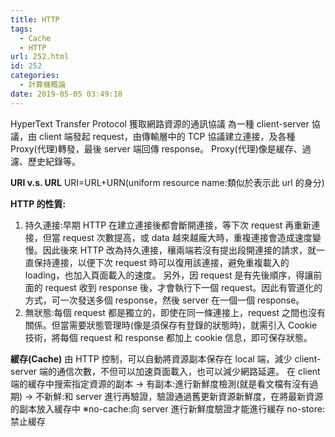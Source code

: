 ```yaml
---
title: HTTP
tags:
  - Cache
  - HTTP
url: 252.html
id: 252
categories:
  - 計算機概論
date: 2019-05-05 03:49:18
---
```


HyperText Transfer Protocol 獲取網路資源的通訊協議 為一種 client-server 協議，由 client 端發起 request，由傳輸層中的 TCP 協議建立連接，及各種 Proxy(代理)轉發，最後 server 端回傳 response。 Proxy(代理)像是緩存、過濾、歷史紀錄等。

**URI v.s. URL** URI=URL+URN(uniform resource name:類似於表示此 url 的身分)

**HTTP 的性質:**

1.  持久連接:早期 HTTP 在建立連接後都會斷開連接，等下次 request 再重新連接，但當 request 次數提高，或 data 越來越龐大時，重複連接會造成速度變慢。因此後來 HTTP 改為持久連接，穰兩端若沒有提出段開連接的請求，就一直保持連接，以便下次 request 時可以復用該連接，避免重複載入的 loading，也加入頁面載入的速度。 另外，因 request 是有先後順序，得讓前面的 request 收到 response 後，才會執行下一個 request。因此有管道化的方式，可一次發送多個 response，然後 server 在一個一個 response。
2.  無狀態:每個 request 都是獨立的，即使在同一條連接上，request 之間也沒有關係。但當需要狀態管理時(像是須保存有登錄的狀態時)，就需引入 Cookie 技術，將每個 request 和 response 都加上 cookie 信息，即可保存狀態。

**緩存(Cache)** 由 HTTP 控制，可以自動將資源副本保存在 local 端，減少 client-server 端的通信次數，不但可以加速頁面載入，也可以減少網路延遲。
在 client 端的緩存中搜索指定資源的副本 → 有副本:進行新鮮度檢測(就是看文檔有沒有過期) → 不新鮮:和 server 進行再驗證，驗證通過舊更新資源新鮮度，在將最新資源的副本放入緩存中
※no-cache:向 server 進行新鮮度驗證才能進行緩存 no-store:禁止緩存
